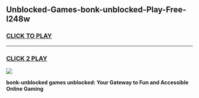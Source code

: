 
## Unblocked-Games-bonk-unblocked-Play-Free-l248w
<h3>
<a href="https://premium76.site?title=bonk-unblocked&ref=20M">CLICK TO PLAY</a></h3>
<hr>

<h3>
<a href="https://premium76.site?title=bonk-unblocked&ref=20M">CLICK 2 PLAY</a>
  
</h3>

<a href="https://premium76.site?title=bonk-unblocked&ref=19M"><img src="https://clearcache.store/games.png"></a>


**bonk-unblocked games unblocked: Your Gateway to Fun and Accessible Online Gaming**
